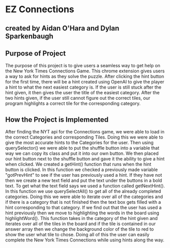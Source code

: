 # EZ Connections
## created by Aidan O'Hara and Dylan Sparkenbaugh

## Purpose of Project
The purpose of this project is to give users a seamless way to get help on the New York Times Connections Game. This chrome extension gives users a way to ask for hints as they solve the puzzle. After clicking the hint button for the first time, there will be a hint created using OpenAI to give the player a hint to what the next easiest category is. If the user is still stuck after the hint given, it then gives the user the title of the easiest category. After the two hints given, if the user still cannot figure out the correct tiles, our program highlights a correct tile for the corresponding category.

## How the Project is Implemented
After finding the NYT api for the Connections game, we were able to load in the correct Categories and corresponding Tiles. Doing this we were able to give the most accurate hints to the Categories for the user. Then using querySelector() we were able to put the shuffle button into a variable that way we can copy its class and put it into our own button. We then placed our hint button next to the shuffle button and gave it the ability to give a hint when clicked. We created a getHint() function that runs when the hint button is clicked. In this function we checked a previously made variable  "gotPrevHint" to see if the user has previously used a hint. If they have not then we create a new text field and put the text under the buttons in a bold text. To get what the text field says we used a function called getNextHint(). In this function we use querySelectAll() to get all of the already completed categories. Doing this we were able to iterate over all of the categories and if there is a category that is not finished then the text box gets filled with a hint corresponding to that category. If we find out that the user has used a hint previously then we move to highlighting the words in the board using highlightWord(). This function takes in the category of the hint given and iterates over all of the tiles in the board and if the tile is contained in our answer array then we change the background color of the tile to red to show the user what tile to chose. Doing all of this the user can easily complete the New York Times Connections while using hints along the way.
